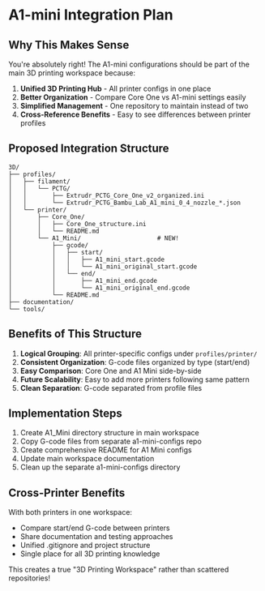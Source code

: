 # A1-mini Integration Plan

## Why This Makes Sense

You're absolutely right! The A1-mini configurations should be part of the main 3D printing workspace because:

1. **Unified 3D Printing Hub** - All printer configs in one place
2. **Better Organization** - Compare Core One vs A1-mini settings easily
3. **Simplified Management** - One repository to maintain instead of two
4. **Cross-Reference Benefits** - Easy to see differences between printer profiles

## Proposed Integration Structure

```
3D/
├── profiles/
│   ├── filament/
│   │   └── PCTG/
│   │       ├── Extrudr_PCTG_Core_One_v2_organized.ini
│   │       └── Extrudr_PCTG_Bambu_Lab_A1_mini_0_4_nozzle_*.json
│   └── printer/
│       ├── Core_One/
│       │   ├── Core_One_structure.ini
│       │   └── README.md
│       └── A1_Mini/                     # NEW!
│           ├── gcode/
│           │   ├── start/
│           │   │   ├── A1_mini_start.gcode
│           │   │   └── A1_mini_original_start.gcode
│           │   └── end/
│           │       ├── A1_mini_end.gcode
│           │       └── A1_mini_original_end.gcode
│           └── README.md
├── documentation/
└── tools/
```

## Benefits of This Structure

1. **Logical Grouping**: All printer-specific configs under `profiles/printer/`
2. **Consistent Organization**: G-code files organized by type (start/end)
3. **Easy Comparison**: Core One and A1 Mini side-by-side
4. **Future Scalability**: Easy to add more printers following same pattern
5. **Clean Separation**: G-code separated from profile files

## Implementation Steps

1. Create A1_Mini directory structure in main workspace
2. Copy G-code files from separate a1-mini-configs repo
3. Create comprehensive README for A1 Mini configs
4. Update main workspace documentation
5. Clean up the separate a1-mini-configs directory

## Cross-Printer Benefits

With both printers in one workspace:
- Compare start/end G-code between printers
- Share documentation and testing approaches
- Unified .gitignore and project structure
- Single place for all 3D printing knowledge

This creates a true "3D Printing Workspace" rather than scattered repositories!
